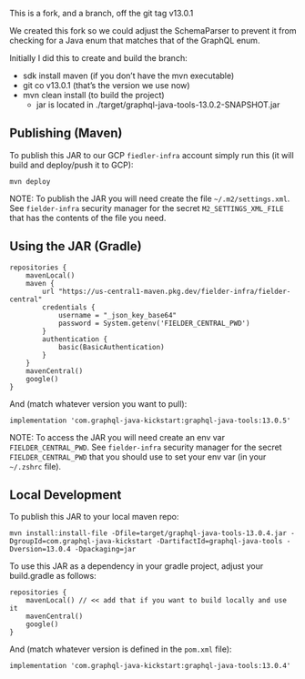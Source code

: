 This is a fork, and a branch, off the git tag v13.0.1

We created this fork so we could adjust the SchemaParser to prevent it from checking for a Java enum that matches that
of the GraphQL enum.

Initially I did this to create and build the branch:

- sdk install maven (if you don’t have the mvn executable)
- git co v13.0.1 (that’s the version we use now)
- mvn clean install (to build the project)
    - jar is located in ./target/graphql-java-tools-13.0.2-SNAPSHOT.jar

## Publishing (Maven)

To publish this JAR to our GCP `fiedler-infra` account simply run this (it will build and deploy/push it to GCP):

```
mvn deploy
```

NOTE: To publish the JAR you will need create the file `~/.m2/settings.xml`. See `fielder-infra` security manager for
the secret `M2_SETTINGS_XML_FILE` that has the contents of the file you
need.

## Using the JAR (Gradle)

```
repositories {
    mavenLocal()
    maven {
        url "https://us-central1-maven.pkg.dev/fielder-infra/fielder-central"
        credentials {
            username = "_json_key_base64"
            password = System.getenv('FIELDER_CENTRAL_PWD')
        }
        authentication {
            basic(BasicAuthentication)
        }
    }
    mavenCentral()
    google()
}
```

And (match whatever version you want to pull):

```
implementation 'com.graphql-java-kickstart:graphql-java-tools:13.0.5'
```

NOTE: To access the JAR you will need create an env var `FIELDER_CENTRAL_PWD`. See `fielder-infra` security manager for
the secret `FIELDER_CENTRAL_PWD` that you should use to set your env var (in your `~/.zshrc` file).

## Local Development

To publish this JAR to your local maven repo:

```
mvn install:install-file -Dfile=target/graphql-java-tools-13.0.4.jar -DgroupId=com.graphql-java-kickstart -DartifactId=graphql-java-tools -Dversion=13.0.4 -Dpackaging=jar
```

To use this JAR as a dependency in your gradle project, adjust your build.gradle as follows:

```
repositories {
    mavenLocal() // << add that if you want to build locally and use it
    mavenCentral()
    google()
}
```

And (match whatever version is defined in the `pom.xml` file):

```
implementation 'com.graphql-java-kickstart:graphql-java-tools:13.0.4'
```
